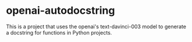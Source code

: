 # openai-autodocstring
This is a project that uses the openai's text-davinci-003 model to generate a docstring for functions in Python projects.
